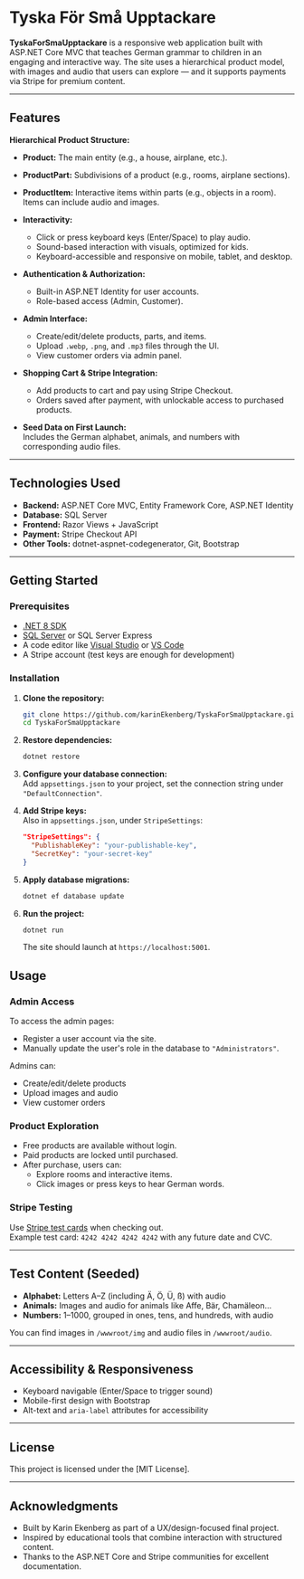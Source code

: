 # Tyska För Små Upptackare

**TyskaForSmaUpptackare** is a responsive web application built with ASP.NET Core MVC that teaches German grammar to children in an engaging and interactive way. 
The site uses a hierarchical product model, with images and audio that users can explore — and it supports payments via Stripe for premium content.

---

## Features

 **Hierarchical Product Structure:**  
  - **Product:** The main entity (e.g., a house, airplane, etc.).
  - **ProductPart:** Subdivisions of a product (e.g., rooms, airplane sections).
  - **ProductItem:** Interactive items within parts (e.g., objects in a room).  
    Items can include audio and images.

- **Interactivity:**  
  - Click or press keyboard keys (Enter/Space) to play audio.
  - Sound-based interaction with visuals, optimized for kids.
  - Keyboard-accessible and responsive on mobile, tablet, and desktop.

- **Authentication & Authorization:**  
  - Built-in ASP.NET Identity for user accounts.
  - Role-based access (Admin, Customer).

- **Admin Interface:**  
  - Create/edit/delete products, parts, and items.
  - Upload `.webp`, `.png`, and `.mp3` files through the UI.
  - View customer orders via admin panel.

- **Shopping Cart & Stripe Integration:**  
  - Add products to cart and pay using Stripe Checkout.
  - Orders saved after payment, with unlockable access to purchased products.

- **Seed Data on First Launch:**  
  Includes the German alphabet, animals, and numbers with corresponding audio files.

---

## Technologies Used

- **Backend:** ASP.NET Core MVC, Entity Framework Core, ASP.NET Identity  
- **Database:** SQL Server  
- **Frontend:** Razor Views + JavaScript  
- **Payment:** Stripe Checkout API  
- **Other Tools:** dotnet-aspnet-codegenerator, Git, Bootstrap

---

## Getting Started

### Prerequisites

- [.NET 8 SDK](https://dotnet.microsoft.com/download/dotnet/8.0)
- [SQL Server](https://www.microsoft.com/en-us/sql-server/sql-server-downloads) or SQL Server Express
- A code editor like [Visual Studio](https://visualstudio.microsoft.com/) or [VS Code](https://code.visualstudio.com/)
- A Stripe account (test keys are enough for development)

### Installation

1. **Clone the repository:**
   ```bash
   git clone https://github.com/karinEkenberg/TyskaForSmaUpptackare.git
   cd TyskaForSmaUpptackare
   ```

2. **Restore dependencies:**
   ```bash
   dotnet restore
   ```

3. **Configure your database connection:**  
   Add `appsettings.json` to your project, set the connection string under `"DefaultConnection"`.

4. **Add Stripe keys:**  
   Also in `appsettings.json`, under `StripeSettings`:
   ```json
   "StripeSettings": {
     "PublishableKey": "your-publishable-key",
     "SecretKey": "your-secret-key"
   }
   ```

5. **Apply database migrations:**
   ```bash
   dotnet ef database update
   ```

6. **Run the project:**
   ```bash
   dotnet run
   ```
   The site should launch at `https://localhost:5001`.



## Usage

### Admin Access

To access the admin pages:

- Register a user account via the site.
- Manually update the user's role in the database to `"Administrators"`.

Admins can:
- Create/edit/delete products
- Upload images and audio
- View customer orders

### Product Exploration

- Free products are available without login.
- Paid products are locked until purchased.
- After purchase, users can:
  - Explore rooms and interactive items.
  - Click images or press keys to hear German words.

### Stripe Testing

Use [Stripe test cards](https://stripe.com/docs/testing) when checking out.  
Example test card: `4242 4242 4242 4242` with any future date and CVC.

---

## Test Content (Seeded)

- **Alphabet:** Letters A–Z (including Ä, Ö, Ü, ß) with audio
- **Animals:** Images and audio for animals like Affe, Bär, Chamäleon...
- **Numbers:** 1–1000, grouped in ones, tens, and hundreds, with audio

You can find images in `/wwwroot/img` and audio files in `/wwwroot/audio`.

---

## Accessibility & Responsiveness

- Keyboard navigable (Enter/Space to trigger sound)
- Mobile-first design with Bootstrap
- Alt-text and `aria-label` attributes for accessibility

---

## License

This project is licensed under the [MIT License].

---

## Acknowledgments

- Built by Karin Ekenberg as part of a UX/design-focused final project.
- Inspired by educational tools that combine interaction with structured content.
- Thanks to the ASP.NET Core and Stripe communities for excellent documentation.

